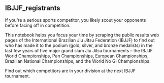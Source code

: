 ## IBJJF_registrants
If you're a serious sports competitor, you likely scout your opponents before facing off in competition. 

This notebook helps you focus your time by scraping the public results web pages of the International Brazilian Jiu Jitsu Federation (IBJJF) to find out who has made it to the podium (gold, silver, and bronze medalists) in the last few years of five major grand slam Jiu Jitsu tournaments – the IBJJF World Championships, Pan Championships, European Championships, Brazilian National Championships, and the World No Gi Championships. 

Find out which competitors are in your division at the next IBJJF tournament.
